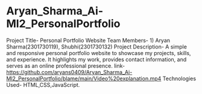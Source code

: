# Aryan_Sharma_Ai-Ml2_PersonalPortfolio
Project Title- Personal Portfolio Website 
Team Members- 1) Aryan Sharma(2301730119), Shubhi(2301730132)
Project Description- A simple and responsive personal portfolio website to showcase my projects, skills, and experience. It highlights my work, provides contact information, and serves as an online professional presence.
link- https://github.com/aryans0409/Aryan_Sharma_Ai-Ml2_PersonalPortfolio/blame/main/Video%20explanation.mp4
Technologies Used- HTML,CSS,JavaScript.

